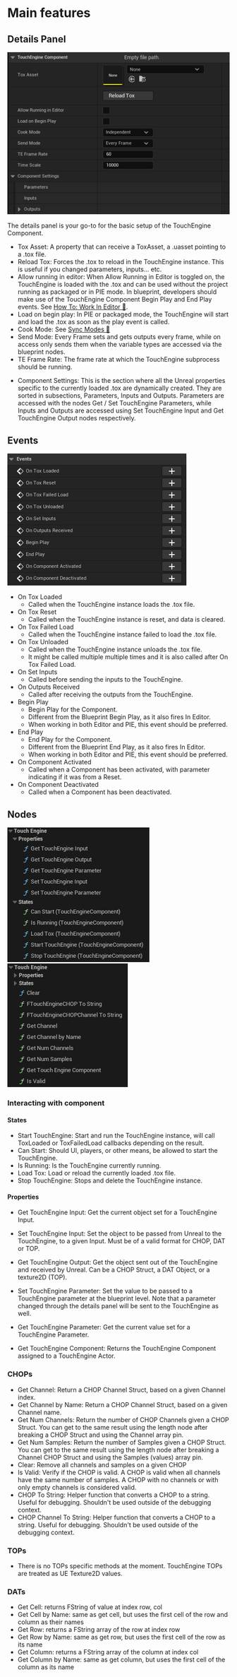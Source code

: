 # Main features

## Details Panel
![assets/main-features/touchengine_component_panel.png?raw=true](assets/main-features/touchengine_component_panel.png?raw=true)

<!-- TODO: Explain each bit of the details panel -->

The details panel is your go-to for the basic setup of the TouchEngine Component.

* Tox Asset: A property that can receive a ToxAsset, a .uasset pointing to a .tox file.
* Reload Tox: Forces the .tox to reload in the TouchEngine instance. This is useful if you changed parameters, inputs... etc.
* Allow running in editor: When Allow Running in Editor is toggled on, the TouchEngine is loaded with the .tox and can be used without the project running as packaged or in PIE mode. In blueprint, developers should make use of the TouchEngine Component Begin Play and End Play events. See [How To: Work In Editor 🔗](how-tos/work-in-editor.md).
* Load on begin play: In PIE or packaged mode, the TouchEngine will start and load the .tox as soon as the play event is called.
* Cook Mode: See [Sync Modes 🔗](sync-modes.md)
* Send Mode: Every Frame sets and gets outputs every frame, while on access only sends them when the variable types are accessed via the blueprint nodes.
* TE Frame Rate: The frame rate at which the TouchEngine subprocess should be running.
<!-- * Time Scale: TODO: To complete after confirming -->
* Component Settings: This is the section where all the Unreal properties specific to the currently loaded .tox are dynamically created. They are sorted in subsections, Parameters, Inputs and Outputs. Parameters are accessed with the nodes Get / Set TouchEngine Parameters, while Inputs and Outputs are accessed using Set TouchEngine Input and Get TouchEngine Output nodes respectively.

## Events
![assets/main-features/touchengine_component_events.png?raw=true](assets/main-features/touchengine_component_events.png?raw=true)

- On Tox Loaded
    - Called when the TouchEngine instance loads the .tox file. 
- On Tox Reset
    - Called when the TouchEngine instance is reset, and data is cleared.
- On Tox Failed Load
    - Called when the TouchEngine instance failed to load the .tox file.
- On Tox Unloaded
    - Called when the TouchEngine instance unloads the .tox file.
    - It might be called multiple multiple times and it is also called after On Tox Failed Load.
- On Set Inputs
    - Called before sending the inputs to the TouchEngine.
- On Outputs Received
    - Called after receiving the outputs from the TouchEngine.
- Begin Play
    - Begin Play for the Component.
    - Different from the Blueprint Begin Play, as it also fires In Editor.
    - When working in both Editor and PIE, this event should be preferred.
- End Play
    - End Play for the Component.
    - Different from the Blueprint End Play, as it also fires In Editor.
    - When working in both Editor and PIE, this event should be preferred.
- On Component Activated
    - Called when a Component has been activated, with parameter indicating if it was from a Reset.
- On Component Deactivated
    - Called when a Component has been deactivated.

## Nodes
![assets/main-features/touchengine_nodes01.png?raw=true](assets/main-features/touchengine_nodes01.png?raw=true)
![assets/main-features/touchengine_nodes02.png?raw=true](assets/main-features/touchengine_nodes02.png?raw=true)
<!-- TODO: Update pictures with new screenshots when menu is reorganized -->


### Interacting with component
#### States
- Start TouchEngine: Start and run the TouchEngine instance, will call ToxLoaded or ToxFailedLoad callbacks depending on the result.
- Can Start: Should UI, players, or other means, be allowed to start the TouchEngine.
- Is Running: Is the TouchEngine currently running.
- Load Tox: Load or reload the currently loaded .tox file.
- Stop TouchEngine: Stops and delete the TouchEngine instance.
#### Properties
- Get TouchEngine Input: Get the current object set for a TouchEngine Input.
- Set TouchEngine Input: Set the object to be passed from Unreal to the TouchEngine, to a given Input. Must be of a valid format for CHOP, DAT or TOP.
- Get TouchEngine Output: Get the object sent out of the TouchEngine and received by Unreal. Can be a CHOP Struct, a DAT Object, or a texture2D (TOP).
- Set TouchEngine Parameter: Set the value to be passed to a TouchEngine parameter at the blueprint level. Note that a parameter changed through the details panel will be sent to the TouchEngine as well.
- Get TouchEngine Parameter: Get the current value set for a TouchEngine Parameter.

- Get TouchEngine Component: Returns the TouchEngine Component assigned to a TouchEngine Actor.

### CHOPs
- Get Channel: Return a CHOP Channel Struct, based on a given Channel index.
- Get Channel by Name: Return a CHOP Channel Struct, based on a given Channel name.
- Get Num Channels: Return the number of CHOP Channels given a CHOP Struct. You can get to the same result using the length node after breaking a CHOP Struct and using the Channel array pin.
- Get Num Samples: Return the number of Samples given a CHOP Struct. You can get to the same result using the length node after breaking a Channel CHOP Struct and using the Samples (values) array pin.
- Clear: Remove all channels and samples on a given CHOP
- Is Valid: Verify if the CHOP is valid. A CHOP is valid when all channels have the same number of samples. A CHOP with no channels or with only empty channels is considered valid.
- CHOP To String: Helper function that converts a CHOP to a string. Useful for debugging. Shouldn't be used outside of the debugging context.
- CHOP Channel To String: Helper function that converts a CHOP to a string. Useful for debugging. Shouldn't be used outside of the debugging context.

### TOPs
- There is no TOPs specific methods at the moment. TouchEngine TOPs are treated as UE Texture2D values.

### DATs
- Get Cell: returns FString of value at index row, col
- Get Cell by Name: same as get cell, but uses the first cell of the row and column as their names
- Get Row: returns a FString array of the row at index row
- Get Row by Name: same as get row, but uses the first cell of the row as its name
- Get Column: returns a FString array of the column at index col
- Get Column by Name: same as get column, but uses the first cell of the column as its name
